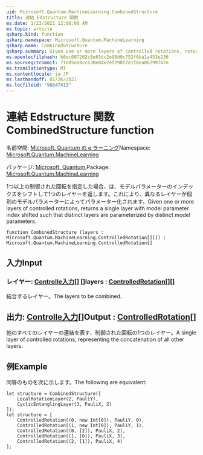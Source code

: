 ```yaml
---
uid: Microsoft.Quantum.MachineLearning.CombinedStructure
title: 連結 Edstructure 関数
ms.date: 1/23/2021 12:00:00 AM
ms.topic: article
qsharp.kind: function
qsharp.namespace: Microsoft.Quantum.MachineLearning
qsharp.name: CombinedStructure
qsharp.summary: Given one or more layers of controlled rotations, returns a single layer with model parameter index shifted such that distinct layers are parameterized by distinct model parameters.
ms.openlocfilehash: b8ec007202c8e63dc2e98d0c752f6ba1a453e236
ms.sourcegitcommit: 71605ea9cc630e84e7ef29027e1f0ea06299747e
ms.translationtype: MT
ms.contentlocale: ja-JP
ms.lasthandoff: 01/26/2021
ms.locfileid: "98847413"
---
```

# <a name="combinedstructure-function"></a><span data-ttu-id="62263-102">連結 Edstructure 関数</span><span class="sxs-lookup"><span data-stu-id="62263-102">CombinedStructure function</span></span>

<span data-ttu-id="62263-103">名前空間: [Microsoft. Quantum の e ラーニング](xref:Microsoft.Quantum.MachineLearning)</span><span class="sxs-lookup"><span data-stu-id="62263-103">Namespace: [Microsoft.Quantum.MachineLearning](xref:Microsoft.Quantum.MachineLearning)</span></span>

<span data-ttu-id="62263-104">パッケージ: [Microsoft. Quantum.](https://nuget.org/packages/Microsoft.Quantum.MachineLearning)</span><span class="sxs-lookup"><span data-stu-id="62263-104">Package: [Microsoft.Quantum.MachineLearning](https://nuget.org/packages/Microsoft.Quantum.MachineLearning)</span></span>


<span data-ttu-id="62263-105">1つ以上の制御された回転を指定した場合、は、モデルパラメーターのインデックスをシフトして1つのレイヤーを返します。これにより、異なるレイヤーが個別のモデルパラメーターによってパラメーター化されます。</span><span class="sxs-lookup"><span data-stu-id="62263-105">Given one or more layers of controlled rotations, returns a single layer with model parameter index shifted such that distinct layers are parameterized by distinct model parameters.</span></span>

```qsharp
function CombinedStructure (layers : Microsoft.Quantum.MachineLearning.ControlledRotation[][]) : Microsoft.Quantum.MachineLearning.ControlledRotation[]
```


## <a name="input"></a><span data-ttu-id="62263-106">入力</span><span class="sxs-lookup"><span data-stu-id="62263-106">Input</span></span>

### <a name="layers--controlledrotation"></a><span data-ttu-id="62263-107">レイヤー: [Controlle入力](xref:Microsoft.Quantum.MachineLearning.ControlledRotation)[] []</span><span class="sxs-lookup"><span data-stu-id="62263-107">layers : [ControlledRotation](xref:Microsoft.Quantum.MachineLearning.ControlledRotation)[][]</span></span>

<span data-ttu-id="62263-108">結合するレイヤー。</span><span class="sxs-lookup"><span data-stu-id="62263-108">The layers to be combined.</span></span>



## <a name="output--controlledrotation"></a><span data-ttu-id="62263-109">出力: [Controlle入力](xref:Microsoft.Quantum.MachineLearning.ControlledRotation)[]</span><span class="sxs-lookup"><span data-stu-id="62263-109">Output : [ControlledRotation](xref:Microsoft.Quantum.MachineLearning.ControlledRotation)[]</span></span>

<span data-ttu-id="62263-110">他のすべてのレイヤーの連結を表す、制御された回転の1つのレイヤー。</span><span class="sxs-lookup"><span data-stu-id="62263-110">A single layer of controlled rotations, representing the concatenation of all other layers.</span></span>

## <a name="example"></a><span data-ttu-id="62263-111">例</span><span class="sxs-lookup"><span data-stu-id="62263-111">Example</span></span>

<span data-ttu-id="62263-112">同等のものを次に示します。</span><span class="sxs-lookup"><span data-stu-id="62263-112">The following are equivalent:</span></span>

```qsharp
let structure = CombinedStructure([
    LocalRotationLayer(2, PauliY),
    CyclicEntanglingLayer(3, PauliX, 2)
]);
let structure = [
    ControlledRotation((0, new Int[0]), PauliY, 0),
    ControlledRotation((1, new Int[0]), PauliY, 1),
    ControlledRotation((0, [2]), PauliX, 2),
    ControlledRotation((1, [0]), PauliX, 3),
    ControlledRotation((2, [1]), PauliX, 4)
];
```